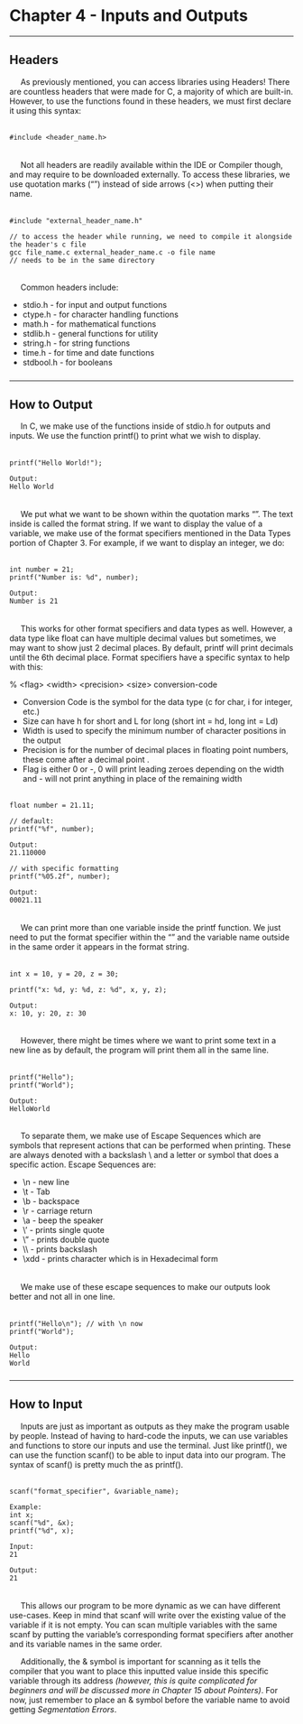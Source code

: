 # Chapter 4 - Inputs and Outputs

---

## Headers

&nbsp;&nbsp;&nbsp;&nbsp;
As previously mentioned, you can access libraries using Headers! 
There are countless headers that were made for C, a majority of which 
are built-in. However, to use the functions found in these headers, we 
must first declare it using this syntax:

######

    #include <header_name.h>

######

&nbsp;&nbsp;&nbsp;&nbsp;
Not all headers are readily available within the IDE or Compiler though, and may require to be downloaded externally. To access these libraries, we use quotation marks (“”) instead of side arrows (<>) when putting their name.

######

    #include "external_header_name.h"
     
    // to access the header while running, we need to compile it alongside the header's c file
    gcc file_name.c external_header_name.c -o file name
    // needs to be in the same directory

######

&nbsp;&nbsp;&nbsp;&nbsp;
Common headers include:  

- stdio.h - for input and output functions
- ctype.h - for character handling functions
- math.h - for mathematical functions
- stdlib.h - general functions for utility
- string.h - for string functions
- time.h - for time and date functions
- stdbool.h - for booleans

#####

---

#####

## How to Output

&nbsp;&nbsp;&nbsp;&nbsp;
In C, we make use of the functions inside of stdio.h for outputs and 
inputs. We use the function printf() to print what we wish to display.

######

    printf("Hello World!");
     
    Output:
    Hello World

######

&nbsp;&nbsp;&nbsp;&nbsp;
We put what we want to be shown within the quotation marks “”. The text 
inside is called the format string. If we want to display the value of 
a variable, we make use of the format specifiers mentioned in the 
Data Types portion of Chapter 3. For example, if we want to display 
an integer, we do:

######

    int number = 21;
    printf("Number is: %d", number);
     
    Output:
    Number is 21

######

&nbsp;&nbsp;&nbsp;&nbsp;
This works for other format specifiers and data types as well. 
However, a data type like float can have multiple decimal values but 
sometimes, we may want to show just 2 decimal places. By default, 
printf will print decimals until the 6th decimal place. Format 
specifiers have a specific syntax to help with this:  

% \<flag> \<width> \<precision> \<size> conversion-code  
- Conversion Code is the symbol for the data type (c for char, i for integer, etc.)
- Size can have h for short and L for long (short int = hd, long int = Ld)
- Width is used to specify the minimum number of character positions in the output
- Precision is for the number of decimal places in floating point numbers, these come after a decimal point .
- Flag is either 0 or -, 0 will print leading zeroes depending on the width and - will not print anything in place of the remaining width

######

    float number = 21.11;
     
    // default:
    printf("%f", number);
     
    Output:
    21.110000
     
    // with specific formatting
    printf("%05.2f", number);
     
    Output:
    00021.11

######

&nbsp;&nbsp;&nbsp;&nbsp;
We can print more than one variable inside the printf function. We just need to put the format specifier within the “” and the variable name outside in the same order it appears in the format string.

######

    int x = 10, y = 20, z = 30;
     
    printf("x: %d, y: %d, z: %d", x, y, z);
     
    Output:
    x: 10, y: 20, z: 30

######

&nbsp;&nbsp;&nbsp;&nbsp;
However, there might be times where we want to print some text in a 
new line as by default, the program will print them all in the same 
line.

######

    printf("Hello");
    printf("World");
     
    Output:
    HelloWorld

######

&nbsp;&nbsp;&nbsp;&nbsp;
To separate them, we make use of Escape Sequences which are symbols 
that represent actions that can be performed when printing. These are 
always denoted with a backslash \ and a letter or symbol that does a 
specific action. Escape Sequences are:  
- \n - new line
- \t - Tab
- \b - backspace
- \r - carriage return
- \a - beep the speaker
- \’ - prints single quote
- \” - prints double quote
- \\\ - prints backslash
- \xdd - prints character which is in Hexadecimal form

######

&nbsp;&nbsp;&nbsp;&nbsp;
We make use of these escape sequences to make our outputs look better 
and not all in one line.

######

    printf("Hello\n"); // with \n now
    printf("World");
     
    Output:
    Hello
    World

#####

---

#####

## How to Input

&nbsp;&nbsp;&nbsp;&nbsp;
Inputs are just as important as outputs as they make the program usable 
by people. Instead of having to hard-code the inputs, we can use 
variables and functions to store our inputs and use the terminal. 
Just like printf(), we can use the function scanf() to be able to 
input data into our program. The syntax of scanf() is pretty much the 
as printf().

######

    scanf("format_specifier", &variable_name);
     
    Example:
    int x;
    scanf("%d", &x);
    printf("%d", x);
     
    Input:
    21
     
    Output:
    21

######

&nbsp;&nbsp;&nbsp;&nbsp;
This allows our program to be more dynamic as we can have different 
use-cases. Keep in mind that scanf will write over the existing value 
of the variable if it is not empty. You can  scan multiple variables 
with the same scanf by putting the variable’s corresponding format 
specifiers after another and its variable names in the same order.

&nbsp;&nbsp;&nbsp;&nbsp;
Additionally, the & symbol is important for scanning as it tells 
the compiler that you want to place this inputted value inside this 
specific variable through its address *(however, this is quite 
complicated for beginners and will be discussed more in Chapter 15 
about Pointers)*. For now, just remember to place an & symbol before the 
variable name to avoid getting *Segmentation Errors*.
